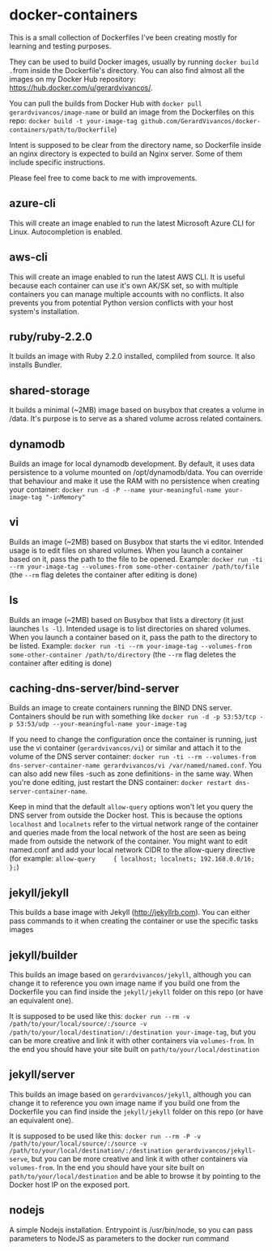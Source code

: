 docker-containers
=================

This is a small collection of Dockerfiles I've been creating mostly for learning and testing purposes.

They can be used to build Docker images, usually by running `docker build .`from inside the Dockerfile's directory. You can also find almost all the images on my Docker Hub repository: https://hub.docker.com/u/gerardvivancos/.

You can pull the builds from Docker Hub with `docker pull gerardvivancos/image-name` or build an image from the Dockerfiles on this repo: `docker build -t your-image-tag github.com/GerardVivancos/docker-containers/path/to/Dockerfile`)

Intent is supposed to be clear from the directory name, so Dockerfile inside an nginx directory is expected to build an Nginx server. Some of them include specific instructions.

Please feel free to come back to me with improvements.

azure-cli
---------
This will create an image enabled to run the latest Microsoft Azure CLI for Linux. Autocompletion is enabled.

aws-cli
-------
This will create an image enabled to run the latest AWS CLI. It is useful because each container can use it's own AK/SK set, so with multiple containers you can manage multiple accounts with no conflicts. It also prevents you from potential Python version conflicts with your host system's installation.

ruby/ruby-2.2.0
---------------
It builds an image with Ruby 2.2.0 installed, compliled from source. It also installs Bundler.

shared-storage
--------------
It builds a minimal (~2MB) image based on busybox that creates a volume in /data. It's purpose is to serve as a shared volume across related containers.

dynamodb
--------
Builds an image for local dynamodb development. By default, it uses data persistence to a volume mounted on /opt/dynamodb/data. You can override that behaviour and make it use the RAM with no persistence when creating your container: `docker run -d -P --name your-meaningful-name your-image-tag "-inMemory"`

vi
--
Builds an image (~2MB) based on Busybox that starts the vi editor. Intended usage is to edit files on shared volumes. When you launch a container based on it, pass the path to the file to be opened. Example: `docker run -ti --rm your-image-tag --volumes-from some-other-container /path/to/file` (the `--rm` flag deletes the container after editing is done)

ls
--
Builds an image (~2MB) based on Busybox that lists a directory (it just launches `ls -l`). Intended usage is to list directories on shared volumes. When you launch a container based on it, pass the path to the directory to be listed. Example: `docker run -ti --rm your-image-tag --volumes-from some-other-container /path/to/directory` (the `--rm` flag deletes the container after editing is done)

caching-dns-server/bind-server
------------------------------
Builds an image to create containers running the BIND DNS server. Containers should be run with something like `docker run -d -p 53:53/tcp -p 53:53/udp --your-meaningful-name your-image-tag`

If you need to change the configuration once the container is running, just use the vi container (`gerardvivancos/vi`) or similar and attach it to the volume of the DNS server container: `docker run -ti --rm --volumes-from dns-server-container-name gerardvivancos/vi /var/named/named.conf`. You can also add new files -such as zone definitions- in the same way. When you're done editing, just restart the DNS container: `docker restart dns-server-container-name`.

Keep in mind that the default `allow-query` options won't let you query the DNS server from outside the Docker host. This is because the options `localhost` and `localnets` refer to the virtual network range of the container and queries made from the local network of the host are seen as being made from outside the network of the container. You might want to edit named.conf and add your local network CIDR to the allow-query directive (for example: `allow-query     { localhost; localnets; 192.168.0.0/16; };`)

jekyll/jekyll
-------------
This builds a base image with Jekyll (<http://jekyllrb.com>). You can either pass commands to it when creating the container or use the specific tasks images

jekyll/builder
--------------
This builds an image based on `gerardvivancos/jekyll`, although you can change it to reference you own image name if you build one from the Dockerfile you can find inside the `jekyll/jekyll` folder on this repo (or have an equivalent one).

It is supposed to be used like this: `docker run --rm -v /path/to/your/local/source/:/source -v /path/to/your/local/destination/:/destination your-image-tag`, but you can be more creative and link it with other containers via `volumes-from`. In the end you should have your site built on `path/to/your/local/destination`

jekyll/server
-------------
This builds an image based on `gerardvivancos/jekyll`, although you can change it to reference you own image name if you build one from the Dockerfile you can find inside the `jekyll/jekyll` folder on this repo (or have an equivalent one).

It is supposed to be used like this: `docker run --rm -P -v /path/to/your/local/source/:/source -v /path/to/your/local/destination/:/destination gerardvivancos/jekyll-serve`, but you can be more creative and link it with other containers via `volumes-from`. In the end you should have your site built on `path/to/your/local/destination` and be able to browse it by pointing to the Docker host IP on the exposed port.

nodejs
------
A simple Nodejs installation. Entrypoint is /usr/bin/node, so you can pass parameters to NodeJS as parameters to the docker run command
